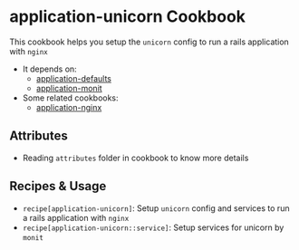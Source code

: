 application-unicorn Cookbook
============

This cookbook helps you setup the `unicorn` config to run a rails application with `nginx`
- It depends on:
  + [application-defaults](https://github.com/phanviet/chef-application-defaults.git)
  + [application-monit](https://github.com/phanviet/chef-application-monit.git)
- Some related cookbooks:
  + [application-nginx](https://github.com/phanviet/chef-application-nginx.git)

Attributes
----------
  + Reading `attributes` folder in cookbook to know more details

Recipes & Usage
-----
- `recipe[application-unicorn]`: Setup `unicorn` config and services to run a rails application with `nginx`
- `recipe[application-unicorn::service]`: Setup services for unicorn by `monit`

